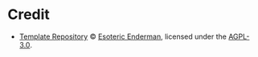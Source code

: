 # Credit

- [Template Repository][template] &copy; [Esoteric Enderman][template-author], licensed under the [AGPL-3.0][agpl-3.0].

<!-- Link aliases -->

<!-- Template -->

[template]: https://github.com/esoterictemplates/template
[template-version]: https://github.com/esoterictemplates/template/tree/3.0.0
[template-author]: https://enderman.dev

<!-- Licenses -->

[agpl-3.0]: ../LICENSE
